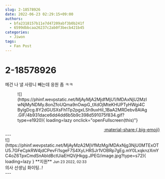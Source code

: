 ```yaml
---
slug: 2-18578926
date: 2022-06-23 02:29:15+09:00
authors:
  - bfa2318157b11e7d47209abf3b0b241f
  - 6599dbbcaa26237c2ab0f3becb421b45
categories:
  - Jiwon
tags:
  - Fan Post
---
```


# 2-18578926

<div class="post-container" markdown="1">
<div class="content-container md-sidebar__scrollwrap" markdown="1">

메건 나 낼 사랑니 빼는데 응원 좀 ㅋㅋ
<figure markdown="1">
![](https://phinf.wevpstatic.net/MjAyMjA2MjdfMjU1/MDAxNjU2MzIwNjMyNDMy.8onZfoUQma9nOwpG_tXdOjMteKHUPTyHWgi4CBylgDcg.8Y2dGUSXsFh1Tp2pgxLSh9uxHiI_1BaA2MRDebv8AlAg.GIF/4b931dace6dd4dd6b5b9c398d591075f834.gif?type=e1920){ loading=lazy onclick="openFullscreen(this)"}
</figure>


</div>
</div>

<div style="text-align: right;" markdown="1">
<a href="https://weverse.io/fromis9/fanpost/2-18578926" style="text-align: right;">:material-share:{.big-emoji}</a>
</div>
---

<div class="comments-container md-sidebar__scrollwrap" markdown="1">
<div class="comment" markdown="1">
<div class='id-container' markdown="1">
![](https://phinf.wevpstatic.net/MjAyMzA2MjVfMzMg/MDAxNjg3NjU0MTExOTU5.7GFeCpkRW4jdCPevFi1sgeF7S4XyLHRSJr1VOBRp7gEg.mY0LxqknzXmYC4oZ6TpxCmdSnAbldBctUiaEHQVjHkgg.JPEG/image.jpg?type=s72){ loading=lazy }
**<span class="artist">지원</span>** <small>Jun 23 2022, 02:33</small><br>
</div>
<div class='comment-body' markdown="1">
의사 선생님 화이팅..!
</div>
</div>
</div>
---
